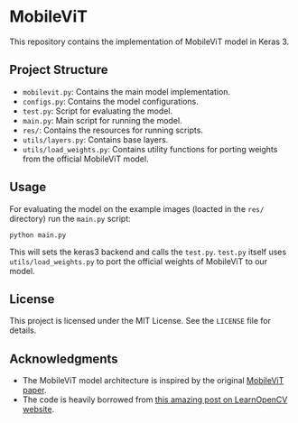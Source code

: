 # MobileViT
This repository contains the implementation of MobileViT model in Keras 3.

## Project Structure
- `mobilevit.py`: Contains the main model implementation.
- `configs.py`: Contains the model configurations.
- `test.py`: Script for evaluating the model.
- `main.py`: Main script for running the model.
- `res/`: Contains the resources for running scripts.
- `utils/layers.py`: Contains base layers.
- `utils/load_weights.py`: Contains utility functions for porting weights from the official MobileViT model.

## Usage

For evaluating the model on the example images (loacted in the `res/` directory) run the `main.py` script:
```
python main.py
```

This will sets the keras3 backend and calls the `test.py`.
`test.py` itself uses `utils/load_weights.py` to port the official weights of MobileViT to our model.

## License
This project is licensed under the MIT License. See the `LICENSE` file for details.

## Acknowledgments
- The MobileViT model architecture is inspired by the original [MobileViT paper](https://arxiv.org/abs/2110.02178).
- The code is heavily borrowed from [this amazing post on LearnOpenCV website](https://learnopencv.com/mobilevit-keras-3/).
